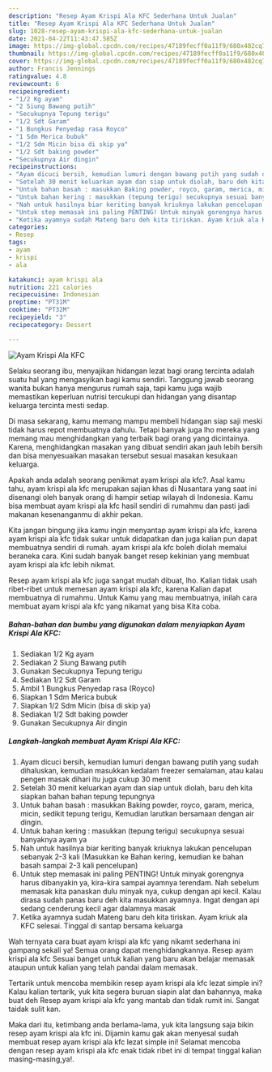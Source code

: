 ```yaml
---
description: "Resep Ayam Krispi Ala KFC Sederhana Untuk Jualan"
title: "Resep Ayam Krispi Ala KFC Sederhana Untuk Jualan"
slug: 1028-resep-ayam-krispi-ala-kfc-sederhana-untuk-jualan
date: 2021-04-22T11:43:47.585Z
image: https://img-global.cpcdn.com/recipes/47189fecff0a11f9/680x482cq70/ayam-krispi-ala-kfc-foto-resep-utama.jpg
thumbnail: https://img-global.cpcdn.com/recipes/47189fecff0a11f9/680x482cq70/ayam-krispi-ala-kfc-foto-resep-utama.jpg
cover: https://img-global.cpcdn.com/recipes/47189fecff0a11f9/680x482cq70/ayam-krispi-ala-kfc-foto-resep-utama.jpg
author: Francis Jennings
ratingvalue: 4.8
reviewcount: 6
recipeingredient:
- "1/2 Kg ayam"
- "2 Siung Bawang putih"
- "Secukupnya Tepung terigu"
- "1/2 Sdt Garam"
- "1 Bungkus Penyedap rasa Royco"
- "1 Sdm Merica bubuk"
- "1/2 Sdm Micin bisa di skip ya"
- "1/2 Sdt baking powder"
- "Secukupnya Air dingin"
recipeinstructions:
- "Ayam dicuci bersih, kemudian lumuri dengan bawang putih yang sudah dihaluskan, kemudian masukkan kedalam freezer semalaman, atau kalau pengen masak dihari itu juga cukup 30 menit"
- "Setelah 30 menit keluarkan ayam dan siap untuk diolah, baru deh kita siapkan bahan bahan tepung tepungnya"
- "Untuk bahan basah : masukkan Baking powder, royco, garam, merica, micin, sedikit tepung terigu, Kemudian larutkan bersamaan dengan air dingin."
- "Untuk bahan kering : masukkan (tepung terigu) secukupnya sesuai banyaknya ayam ya"
- "Nah untuk hasilnya biar keriting banyak kriuknya lakukan pencelupan sebanyak 2-3 kali (Masukkan ke Bahan kering, kemudian ke bahan basah sampai 2-3 kali pencelupan)"
- "Untuk step memasak ini paling PENTING! Untuk minyak gorengnya harus dibanyakin ya, kira-kira sampai ayamnya terendam. Nah sebelum memasak kita panaskan dulu minyak nya, cukup dengan api kecil. Kalau dirasa sudah panas baru deh kita masukkan ayamnya. Ingat dengan api sedang cenderung kecil agar dalamnya masak"
- "Ketika ayamnya sudah Mateng baru deh kita tiriskan. Ayam kriuk ala KFC selesai. Tinggal di santap bersama keluarga"
categories:
- Resep
tags:
- ayam
- krispi
- ala

katakunci: ayam krispi ala 
nutrition: 221 calories
recipecuisine: Indonesian
preptime: "PT31M"
cooktime: "PT32M"
recipeyield: "3"
recipecategory: Dessert

---
```



![Ayam Krispi Ala KFC](https://img-global.cpcdn.com/recipes/47189fecff0a11f9/680x482cq70/ayam-krispi-ala-kfc-foto-resep-utama.jpg)

Selaku seorang ibu, menyajikan hidangan lezat bagi orang tercinta adalah suatu hal yang mengasyikan bagi kamu sendiri. Tanggung jawab seorang  wanita bukan hanya mengurus rumah saja, tapi kamu juga wajib memastikan keperluan nutrisi tercukupi dan hidangan yang disantap keluarga tercinta mesti sedap.

Di masa  sekarang, kamu memang mampu membeli hidangan siap saji meski tidak harus repot membuatnya dahulu. Tetapi banyak juga lho mereka yang memang mau menghidangkan yang terbaik bagi orang yang dicintainya. Karena, menghidangkan masakan yang dibuat sendiri akan jauh lebih bersih dan bisa menyesuaikan masakan tersebut sesuai masakan kesukaan keluarga. 



Apakah anda adalah seorang penikmat ayam krispi ala kfc?. Asal kamu tahu, ayam krispi ala kfc merupakan sajian khas di Nusantara yang saat ini disenangi oleh banyak orang di hampir setiap wilayah di Indonesia. Kamu bisa membuat ayam krispi ala kfc hasil sendiri di rumahmu dan pasti jadi makanan kesenanganmu di akhir pekan.

Kita jangan bingung jika kamu ingin menyantap ayam krispi ala kfc, karena ayam krispi ala kfc tidak sukar untuk didapatkan dan juga kalian pun dapat membuatnya sendiri di rumah. ayam krispi ala kfc boleh diolah memalui beraneka cara. Kini sudah banyak banget resep kekinian yang membuat ayam krispi ala kfc lebih nikmat.

Resep ayam krispi ala kfc juga sangat mudah dibuat, lho. Kalian tidak usah ribet-ribet untuk memesan ayam krispi ala kfc, karena Kalian dapat membuatnya di rumahmu. Untuk Kamu yang mau membuatnya, inilah cara membuat ayam krispi ala kfc yang nikamat yang bisa Kita coba.

<!--inarticleads1-->

##### Bahan-bahan dan bumbu yang digunakan dalam menyiapkan Ayam Krispi Ala KFC:

1. Sediakan 1/2 Kg ayam
1. Sediakan 2 Siung Bawang putih
1. Gunakan Secukupnya Tepung terigu
1. Sediakan 1/2 Sdt Garam
1. Ambil 1 Bungkus Penyedap rasa (Royco)
1. Siapkan 1 Sdm Merica bubuk
1. Siapkan 1/2 Sdm Micin (bisa di skip ya)
1. Sediakan 1/2 Sdt baking powder
1. Gunakan Secukupnya Air dingin




<!--inarticleads2-->

##### Langkah-langkah membuat Ayam Krispi Ala KFC:

1. Ayam dicuci bersih, kemudian lumuri dengan bawang putih yang sudah dihaluskan, kemudian masukkan kedalam freezer semalaman, atau kalau pengen masak dihari itu juga cukup 30 menit
1. Setelah 30 menit keluarkan ayam dan siap untuk diolah, baru deh kita siapkan bahan bahan tepung tepungnya
1. Untuk bahan basah : masukkan Baking powder, royco, garam, merica, micin, sedikit tepung terigu, Kemudian larutkan bersamaan dengan air dingin.
1. Untuk bahan kering : masukkan (tepung terigu) secukupnya sesuai banyaknya ayam ya
1. Nah untuk hasilnya biar keriting banyak kriuknya lakukan pencelupan sebanyak 2-3 kali (Masukkan ke Bahan kering, kemudian ke bahan basah sampai 2-3 kali pencelupan)
1. Untuk step memasak ini paling PENTING! Untuk minyak gorengnya harus dibanyakin ya, kira-kira sampai ayamnya terendam. Nah sebelum memasak kita panaskan dulu minyak nya, cukup dengan api kecil. Kalau dirasa sudah panas baru deh kita masukkan ayamnya. Ingat dengan api sedang cenderung kecil agar dalamnya masak
1. Ketika ayamnya sudah Mateng baru deh kita tiriskan. Ayam kriuk ala KFC selesai. Tinggal di santap bersama keluarga




Wah ternyata cara buat ayam krispi ala kfc yang nikamt sederhana ini gampang sekali ya! Semua orang dapat menghidangkannya. Resep ayam krispi ala kfc Sesuai banget untuk kalian yang baru akan belajar memasak ataupun untuk kalian yang telah pandai dalam memasak.

Tertarik untuk mencoba membikin resep ayam krispi ala kfc lezat simple ini? Kalau kalian tertarik, yuk kita segera buruan siapin alat dan bahannya, maka buat deh Resep ayam krispi ala kfc yang mantab dan tidak rumit ini. Sangat taidak sulit kan. 

Maka dari itu, ketimbang anda berlama-lama, yuk kita langsung saja bikin resep ayam krispi ala kfc ini. Dijamin kamu gak akan menyesal sudah membuat resep ayam krispi ala kfc lezat simple ini! Selamat mencoba dengan resep ayam krispi ala kfc enak tidak ribet ini di tempat tinggal kalian masing-masing,ya!.

